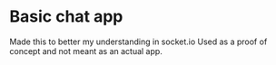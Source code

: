 # Basic chat app

Made this to better my understanding in socket.io
Used as a proof of concept and not meant as an actual app.